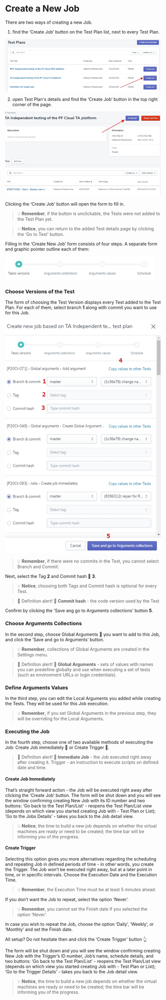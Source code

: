 # Create a New Job

There are two ways of creating a new Job. 
1.  find the ‘Create Job’ button on the Test Plan list, next to every Test Plan.

![job3](../../../assets/images3/job3.jpg)

2. open Test Plan's details and find the ‘Create Job’ button in the top right corner of the page. 

![job2](../../../assets/images3/job2.jpg)

Clicking the ‘Create Job’ button will open the form to fill in.

<!-- theme: warning -->
>💡 **Remember**, if the button is unclickable, the Tests were not added to the Test Plan yet.

<!-- theme: info -->
>💡 **Notice**, you can return to the added Test details page by clicking the ‘Go to Test' button. 

Filling in the ‘Create New Job’ form consists of four steps. A separate form and graphic pointer outline each of them:

![job4](../../../assets/images3/job4.jpg)

### Choose Versions of the Test

The form of choosing the Test Version displays every Test added to the Test Plan. For each of them, select branch **1** along with commit you want to use for this Job.

![job5](../../../assets/images3/job5.jpg)

<!-- theme: warning -->
>💡 **Remember**, if there were no commits in the Test, you cannot select Branch and Commit.

Next, select the Tag **2** and Commit hash 💬 **3**. 

<!-- theme: info -->
>💡 **Notice**, choosing both Tags and Commit hash is optional for every Test.

>💬 Definition alert! 🔔
**Commit hash** - the code version used by the Test

Confirm by clicking the 'Save ang go to Arguments collections' button **5**.

### Choose Arguments Collections

In the second step, choose Global Arguments 💬 you want to add to this Job, and click the ‘Save and go to Arguments’ button. 

<!-- theme: warning -->
>💡 **Remember**, collections of Global Arguments are created in the Settings menu.

>💬 Definition alert! 🔔
**Global Arguments** - sets of values with names you can predefine globally and use when executing a set of tests (such as environment URLs or login credentials).
### Define Arguments Values

In the third step, you can edit the Local Arguments you added while creating the Tests. They will be used for this Job execution.

<!-- theme: warning -->
>💡  **Remember**, if you set Global Arguments in the previous step, they will be overriding for the Local Arguments.
### Executing the Job

In the fourth step, choose one of two available methods of executing the Job:
Create Job immediately 💬 or Create Trigger 💬. 


>💬 Definition alert! 🔔
**Immediate Job** - the Job executed right away after creating it.
Trigger - an instruction to execute scripts on defined date and time.

#### Create Job Immediately 
That’s straight forward action - the Job will be executed right away after clicking the ‘Create Job’ button. 
The form will be shut down and you will see the window confirming creating New Job with its ID number and two buttons:
‘Go back to the Test Plan/List’ - reopens the Test Plan/List view (depends on which view you started creating Job with - Test Plan or List); 
‘Go to the Jobs Details’ - takes you back to the Job detail view.

>💡  **Notice**, the time to build a new job depends on whether the virtual machines are ready or need to be created; the time bar will be informing you of the progress.
#### Create Trigger
Selecting this option gives you more alternatives regarding the scheduling and repeating Job in defined periods of time - in other words, you create the Trigger. The Job won’t be executed right away, but at a later point in time, or in specific intervals.
Choose the Execution Date and the Execution Time.


<!-- theme: warning -->
>💡  **Remember**, the Execution Time must be at least 5 minutes ahead.

If you don’t want the Job to repeat, select the option ‘Never’. 

<!-- theme: warning -->
>💡  **Remember**, you cannot set the Finish date if you selected the option ‘Never’.

In case you wish to repeat the Job, choose the option ‘Daily’, ‘Weekly’, or ‘Monthly’ and set the Finish date. 

All setup? Do not hesitate then and click the ‘Create Trigger’ button 👆

The form will be shut down and you will see the window confirming creating New Job with the Trigger’s ID number, Job’s name, schedule details, and two buttons:
‘Go back to the Test Plan/List’ - reopens the Test Plan/List view (depends on which view you started creating Job with - Test Plan or List); 
‘Go to the Trigger Details’ - takes you back to the Job detail view.

<!-- theme: info -->
>💡  **Notice**, the time to build a new job depends on whether the virtual machines are ready or need to be created; the time bar will be informing you of the progress.